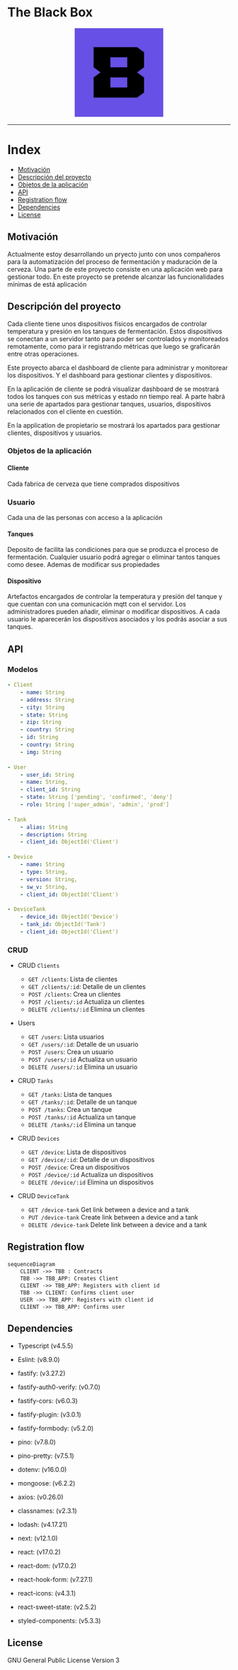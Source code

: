 # The Black Box

<p align="center">
 <img width="200px" height="200px" src="./assets/logo.jpg">
</p>

---
# Index

- [Motivación](#motivación)
- [Descripción del proyecto](#descripción-del-proyecto)
- [Objetos de la aplicación](#objetos-de-la-aplicación)
- [API](#api)
- [Registration flow](#registration-flow)
- [Dependencies](#dependencies)
- [License](#license)

## Motivación

Actualmente estoy desarrollando un pryecto junto con unos compañeros para la automatización del 
proceso de fermentación y maduración de la cerveza. Una parte de este proyecto consiste en una 
aplicación web para gestionar todo. En este proyecto se pretende alcanzar las funcionalidades 
mínimas de está aplicación

## Descripción del proyecto

Cada cliente tiene unos dispositivos físicos encargados de controlar temperatura y presión en los 
tanques de fermentación. Estos dispositivos se conectan a un servidor tanto para poder ser controlados 
y monitoreados remotamente, como para ir registrando métricas que luego se graficarán entre otras operaciones.

Este proyecto abarca el dashboard de cliente para administrar y monitorear los dispositivos. 
Y el dashboard para gestionar clientes y dispositivos.

En la aplicación de cliente se podrá visualizar dashboard de se mostrará todos los tanques con sus métricas 
y estado nn tiempo real. A parte habrá una serie de apartados para gestionar tanques, usuarios, dispositivos
relacionados con el cliente en cuestión.

En la application de propietario se mostrará los apartados para gestionar clientes, dispositivos y usuarios.

### Objetos de la aplicación

#### **Cliente**

Cada fabrica de cerveza que tiene comprados dispositivos

### **Usuario**

Cada una de las personas con acceso a la aplicación

#### **Tanques**

Deposito de facilita las condiciones para que se produzca el proceso de fermentación. Cualquier usuario podrá agregar o eliminar tantos tanques como desee. Ademas de modificar sus propiedades

#### **Dispositivo**

Artefactos encargados de controlar la temperatura y presión del tanque y que cuentan con una comunicación mqtt con el servidor. Los administradores pueden añadir, eliminar o modificar dispositivos. A cada usuario le aparecerán los dispositivos asociados y los podrás asociar a sus tanques.

## API

### Modelos

```yaml
- Client
    - name: String
    - address: String
    - city: String
    - state: String
    - zip: String
    - country: String
    - id: String
    - country: String
    - img: String

- User
    - user_id: String
    - name: String,
    - client_id: String
    - state: String ['pending', 'confirmed', 'deny']
    - role: String ['super_admin', 'admin', 'prod']

- Tank
    - alias: String
    - description: String
    - client_id: ObjectId('Client')

- Device
    - name: String
    - type: String,
    - version: String,
    - sw_v: String,
    - client_id: ObjectId('Client')

- DeviceTank
    - device_id: ObjectId('Device')
    - tank_id: ObjectId('Tank')
    - client_id: ObjectId('Client')

```

### CRUD

- CRUD `Clients`

  - `GET /clients`: Lista de clientes
  - `GET /clients/:id`: Detalle de un clientes
  - `POST /clients`: Crea un clientes
  - `POST /clients/:id` Actualiza un clientes
  - `DELETE /clients/:id` Elimina un clientes

- Users
  - `GET /users`: Lista usuarios
  - `GET /users/:id`: Detalle de un usuario
  - `POST /users`: Crea un usuario
  - `POST /users/:id` Actualiza un usuario
  - `DELETE /users/:id` Elimina un usuario
- CRUD `Tanks`

  - `GET /tanks`: Lista de tanques
  - `GET /tanks/:id`: Detalle de un tanque
  - `POST /tanks`: Crea un tanque
  - `POST /tanks/:id` Actualiza un tanque
  - `DELETE /tanks/:id` Elimina un tanque

- CRUD `Devices`

  - `GET /device`: Lista de dispositivos
  - `GET /device/:id`: Detalle de un dispositivos
  - `POST /device`: Crea un dispositivos
  - `POST /device/:id` Actualiza un dispositivos
  - `DELETE /device/:id` Elimina un dispositivos

- CRUD `DeviceTank`
  - `GET /device-tank` Get link between a device and a tank
  - `PUT /device-tank` Create link between a device and a tank
  - `DELETE /device-tank` Delete link between a device and a tank

## Registration flow

```mermaid
sequenceDiagram
    CLIENT ->> TBB : Contracts
    TBB ->> TBB_APP: Creates Client
    CLIENT ->> TBB_APP: Registers with client id
    TBB ->> CLIENT: Confirms client user
    USER ->> TBB_APP: Registers with client id
    CLIENT ->> TBB_APP: Confirms user
```

## Dependencies
- Typescript (v4.5.5)
- Eslint: (v8.9.0)

- fastify: (v3.27.2)
- fastify-auth0-verify: (v0.7.0)
- fastify-cors: (v6.0.3)
- fastify-plugin: (v3.0.1)
- fastify-formbody: (v5.2.0)
- pino: (v7.8.0)
- pino-pretty: (v7.5.1)
- dotenv: (v16.0.0)
- mongoose: (v6.2.2)

- axios: (v0.26.0)
- classnames: (v2.3.1)
- lodash: (v4.17.21)
- next: (v12.1.0)
- react: (v17.0.2)
- react-dom: (v17.0.2)
- react-hook-form: (v7.27.1)
- react-icons: (v4.3.1)
- react-sweet-state: (v2.5.2)
- styled-components: (v5.3.3)


## License
GNU General Public License Version 3